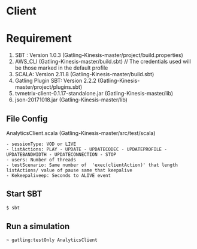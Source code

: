# Client

Requirement
=========================
1. SBT : Version 1.0.3 (Gatling-Kinesis-master/project/build.properties)
2. AWS_CLI (Gatling-Kinesis-master/build.sbt) // The credentials used will be those marked in the default profile
3. SCALA: Version 2.11.8 (Gatling-Kinesis-master/build.sbt)
4. Gatling Plugin SBT: Version 2.2.2 (Gatling-Kinesis-master/project/plugins.sbt)
5. tvmetrix-client-0.1.17-standalone.jar (Gatling-Kinesis-master/lib)
6. json-20171018.jar (Gatling-Kinesis-master/lib)


File Config
---------
AnalyticsClient.scala (Gatling-Kinesis-master/src/test/scala) 

	- sessionType: VOD or LIVE	
	- listActions: PLAY - UPDATE - UPDATECODEC - UPDATEPROFILE - UPDATEBANDWIDTH - UPDATECONNECTION - STOP	
	- users: Number of threads	
	- testScenario: Same number of  'exec(clientAction)' that length listActions/ value of pause same that keepalive
	- Kekeepaliveep: Seconds to ALIVE event

Start SBT
---------

```bash
$ sbt
```

Run a simulation
-----------------------

```bash
> gatling:testOnly AnalyticsClient 
```


